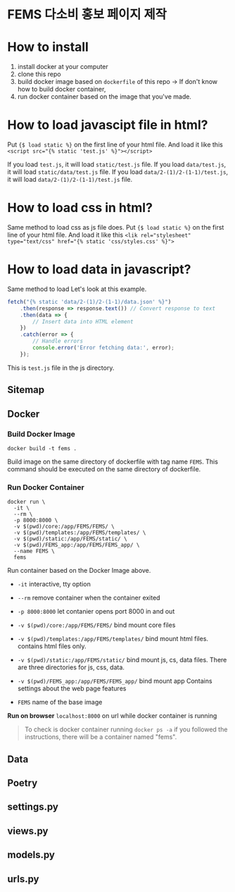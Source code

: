 # FEMS 다소비 홍보 페이지 제작

# How to install
1. install docker at your computer
2. clone this repo
3. build docker image based on `dockerfile` of this repo 
	-> If don't know how to build docker container, 
4. run docker container based on the image that you've made.

# How to load javascipt file in html?
Put `{$ load static %}` on the first line of your html file.
And load it like this
`<script src="{% static 'test.js' %}"></script>`

If you load `test.js`, it will load `static/test.js` file.
If you load `data/test.js`, it will load `static/data/test.js` file.
If you load `data/2-(1)/2-(1-1)/test.js`, it will load `data/2-(1)/2-(1-1)/test.js` file.

# How to load css in html?
Same method to load css as js file does. 
Put `{$ load static %}` on the first line of your html file.
And load it like this
`<lik rel="stylesheet" type="text/css" href="{% static 'css/styles.css' %}">`

# How to load data in javascript?
Same method to load
Let's look at this example.
```javascript
fetch("{% static 'data/2-(1)/2-(1-1)/data.json' %}")
    .then(response => response.text()) // Convert response to text
    .then(data => {
        // Insert data into HTML element
    })
    .catch(error => {
        // Handle errors
        console.error('Error fetching data:', error);
    });
```
This is `test.js` file in the js directory. 

## Sitemap

## Docker
### Build Docker Image	
```docker
docker build -t fems .
```
Build image on the same directory of dockerfile with tag name `FEMS`.
This command should be executed on the same directory of dockerfile.


### Run Docker Container
```docker
docker run \
  -it \
  --rm \
  -p 8000:8000 \
  -v $(pwd)/core:/app/FEMS/FEMS/ \
  -v $(pwd)/templates:/app/FEMS/templates/ \
  -v $(pwd)/static:/app/FEMS/static/ \
  -v $(pwd)/FEMS_app:/app/FEMS/FEMS_app/ \
  --name FEMS \
  fems
```
Run container based on the Docker Image above.
- `-it` interactive, tty option
- `--rm` remove container when the container exited
- `-p 8000:8000` let contanier opens port 8000 in and out
- `-v $(pwd)/core:/app/FEMS/FEMS/` bind mount core files
- `-v $(pwd)/templates:/app/FEMS/templates/` bind mount html files.
	contains html files only.
- `-v $(pwd)/static:/app/FEMS/static/` bind mount js, cs, data files.
	There are three directories for js, css, data.

- `-v $(pwd)/FEMS_app:/app/FEMS/FEMS_app/` bind mount app
	Contains settings about the web page features
- `FEMS` name of the base image 

**Run on browser**
`localhost:8000` on url while docker container is running
> To check is docker container running
> `docker ps -a`
> if you followed the instructions, there will be a container named "fems".
## Data


## Poetry

## settings.py

## views.py

## models.py

## urls.py
